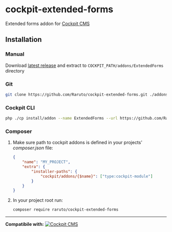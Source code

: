 # cockpit-extended-forms

Extended forms addon for [Cockpit CMS](http://getcockpit.com/)

## Installation

### Manual

Download [latest release](https://github.com/Raruto/cockpit-extended-forms) and extract to `COCKPIT_PATH/addons/ExtendedForms` directory

### Git

```sh
git clone https://github.com/Raruto/cockpit-extended-forms.git ./addons/ExtendedForms
```

### Cockpit CLI

```sh
php ./cp install/addon --name ExtendedForms --url https://github.com/Raruto/cockpit-extended-forms.git
```

### Composer

1. Make sure path to cockpit addons is defined in your projects' _composer.json_ file:

   ```json
   {
       "name": "MY_PROJECT",
       "extra": {
           "installer-paths": {
               "cockpit/addons/{$name}": ["type:cockpit-module"]
           }
       }
   }
   ```

2. In your project root run:

   ```sh
   composer require raruto/cockpit-extended-forms
   ```

---

**Compatibile with:** [![Cockpit CMS](https://img.shields.io/badge/cockpit-0.11.2-1EB300.svg?style=flat)](https://github.com/agentejo/cockpit)
